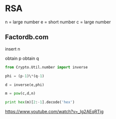 # RSA
n = large number
e = short number
c = large number

## Factordb.com
insert n

obtain p
obtain q

```py
from Crypto.Util.number import inverse

phi = (p-1)\*(q-1)

d = inverse(e,phi)

m = pow(c,d,n)

print hex(m)[2:-1].decode('hex')
```

https://www.youtube.com/watch?v=_lg2AEqRTjg